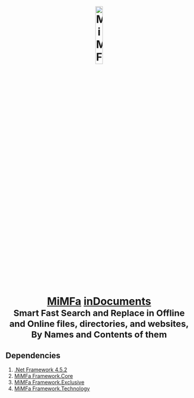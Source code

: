<h1 align="center">
	<a href="https://gadget.mimfa.net" target="_blank">
		<img alt="MiMFa Gadget" width="20%" src="https://gadget.mimfa.net/product/inDocuments/logo.png"/>
		<br>
		<a href="https://github.com/mimfa">MiMFa</a> <a href="https://github.com/mimfa/inDocuments">inDocuments</a>
	</a>
	<br><sub>Smart Fast Search and Replace in Offline and Online files, directories, and websites, By Names and Contents of them</sub>
</h1>
<h2>Dependencies</h2>
<ol>
  <li><a href="https://versionsof.net/framework/4.5.2">.Net Framework 4.5.2</a></li>
  <li><a href="https://github.com/mimfa/Framework.Core">MiMFa Framework.Core</a></li>
  <li><a href="https://github.com/mimfa/Framework.Exclusive">MiMFa Framework.Exclusive</a></li>
  <li><a href="https://github.com/mimfa/Framework.Exclusive">MiMFa Framework.Technology</a></li>
</ol>
